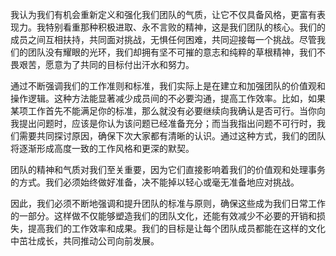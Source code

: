 我认为我们有机会重新定义和强化我们团队的气质，让它不仅具备风格，更富有表现力。我特别看重那种积极进取、永不言败的精神，这是我们团队的核心。我们的成员之间互相扶持，共同面对挑战，无惧任何困难，共同迎接每一个挑战。尽管我们的团队没有耀眼的光环，我们却拥有坚不可摧的意志和纯粹的草根精神，我们不畏艰苦，愿意为了共同的目标付出汗水和努力。

  

通过不断强调我们的工作准则和标准，我们实际上是在建立和加强团队的价值观和操作逻辑。这种方法能显著减少成员间的不必要沟通，提高工作效率。比如，如果某项工作首先不能满足你的标准，那么就没有必要继续向我确认是否可行。当你向我提出问题时，应该是你认为该问题已经准备充分；而当我指出问题不可行时，我们需要共同探讨原因，确保下次大家都有清晰的认识。通过这种方式，我们的团队将逐渐形成高度一致的工作风格和更深的默契。

  

团队的精神和气质对我们至关重要，因为它们直接影响着我们的价值观和处理事务的方式。我们必须始终做好准备，决不能掉以轻心或毫无准备地应对挑战。

  

因此，我们必须不断地强调和提升团队的标准与原则，确保这些成为我们日常工作的一部分。这样做不仅能够塑造我们的团队文化，还能有效减少不必要的开销和损失，提高我们的工作效率和成果。我们的目标是让每个团队成员都能在这样的文化中茁壮成长，共同推动公司向前发展。